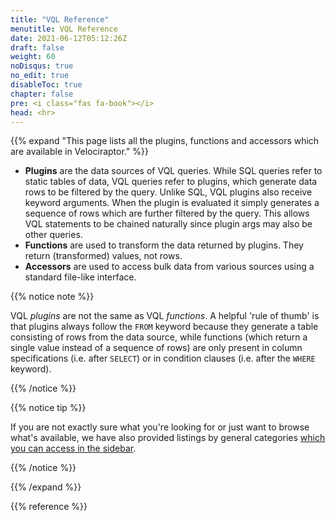```yaml
---
title: "VQL Reference"
menutitle: VQL Reference
date: 2021-06-12T05:12:26Z
draft: false
weight: 60
noDisqus: true
no_edit: true
disableToc: true
chapter: false
pre: <i class="fas fa-book"></i>
head: <hr>
---
```


{{% expand "This page lists all the plugins, functions and accessors which are available in Velociraptor." %}}

- **Plugins** are the data sources of VQL queries. While SQL queries refer to
static tables of data, VQL queries refer to plugins, which generate data rows to
be filtered by the query. Unlike SQL, VQL plugins also receive keyword
arguments. When the plugin is evaluated it simply generates a sequence of rows
which are further filtered by the query. This allows VQL statements to be
chained naturally since plugin args may also be other queries.
- **Functions** are used to transform the data returned by plugins. They
return (transformed) values, not rows.
- **Accessors** are used to access bulk data from various sources using a
standard file-like interface.

{{% notice note %}}

VQL _plugins_ are not the same as VQL _functions_. A helpful 'rule of thumb' is
that plugins always follow the `FROM` keyword because they generate a table
consisting of rows from the data source, while functions (which return a single
value instead of a sequence of rows) are only present in column specifications
(i.e. after `SELECT`) or in condition clauses (i.e. after the `WHERE` keyword).

{{% /notice %}}

{{% notice tip %}}

If you are not exactly sure what you're looking for or just want to browse
what's available, we have also provided listings by general categories [which you
can access in the sidebar](/vql_reference/popular/).

{{% /notice %}}

{{% /expand %}}

{{% reference %}}

